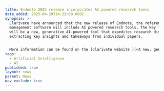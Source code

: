 ```yaml
---
title: Endnote 2025 release incorporates AI powered research tools
date_added: 2025-04-29T14:23:00.000Z
synopsis: >-
  Clarivate have announced that the new release of Endnote, the reference
  management software will include AI powered research tools. The key feature
  will be a new, generative AI-powered tool that expedites research discovery by
  extracting key insights and takeaways from individual papers.


  More information can be found on the [Clarivate website ](<A new, generative AI-powered tool that expedites research discovery by extracting key insights and takeaways from individual papers>)
tags:
  - Artificial Intelligence
  - AI
published: true
layout: news
parent: News
nav_exclude: true
---
```

